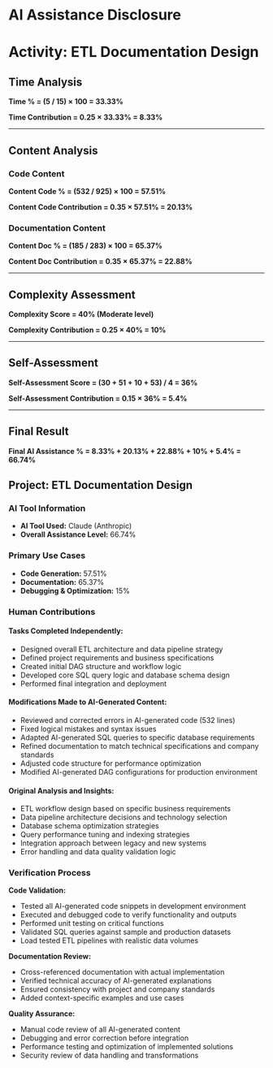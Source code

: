 # AI Assistance Disclosure

# Activity: ETL Documentation Design

## Time Analysis
**Time % = (5 / 15) × 100 = 33.33%**

**Time Contribution = 0.25 × 33.33% = 8.33%**

---

## Content Analysis

### Code Content
**Content Code % = (532 / 925) × 100 = 57.51%**

**Content Code Contribution = 0.35 × 57.51% = 20.13%**

### Documentation Content
**Content Doc % = (185 / 283) × 100 = 65.37%**

**Content Doc Contribution = 0.35 × 65.37% = 22.88%**

---

## Complexity Assessment
**Complexity Score = 40% (Moderate level)**

**Complexity Contribution = 0.25 × 40% = 10%**

---

## Self-Assessment
**Self-Assessment Score = (30 + 51 + 10 + 53) / 4 = 36%**

**Self-Assessment Contribution = 0.15 × 36% = 5.4%**

---

## Final Result
**Final AI Assistance % = 8.33% + 20.13% + 22.88% + 10% + 5.4% = 66.74%**

## Project: ETL Documentation Design

### AI Tool Information
- **AI Tool Used:** Claude (Anthropic)
- **Overall Assistance Level:** 66.74%

### Primary Use Cases
- **Code Generation:** 57.51%
- **Documentation:** 65.37%
- **Debugging & Optimization:** 15%

### Human Contributions

#### Tasks Completed Independently:
- Designed overall ETL architecture and data pipeline strategy
- Defined project requirements and business specifications
- Created initial DAG structure and workflow logic
- Developed core SQL query logic and database schema design
- Performed final integration and deployment

#### Modifications Made to AI-Generated Content:
- Reviewed and corrected errors in AI-generated code (532 lines)
- Fixed logical mistakes and syntax issues
- Adapted AI-generated SQL queries to specific database requirements
- Refined documentation to match technical specifications and company standards
- Adjusted code structure for performance optimization
- Modified AI-generated DAG configurations for production environment

#### Original Analysis and Insights:
- ETL workflow design based on specific business requirements
- Data pipeline architecture decisions and technology selection
- Database schema optimization strategies
- Query performance tuning and indexing strategies
- Integration approach between legacy and new systems
- Error handling and data quality validation logic

### Verification Process

**Code Validation:**
- Tested all AI-generated code snippets in development environment
- Executed and debugged code to verify functionality and outputs
- Performed unit testing on critical functions
- Validated SQL queries against sample and production datasets
- Load tested ETL pipelines with realistic data volumes

**Documentation Review:**
- Cross-referenced documentation with actual implementation
- Verified technical accuracy of AI-generated explanations
- Ensured consistency with project and company standards
- Added context-specific examples and use cases

**Quality Assurance:**
- Manual code review of all AI-generated content
- Debugging and error correction before integration
- Performance testing and optimization of implemented solutions
- Security review of data handling and transformations